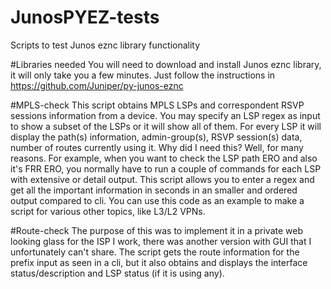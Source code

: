 # JunosPYEZ-tests
Scripts to test Junos eznc library functionality

#Libraries needed
You will need to download and install Junos eznc library, it will only take you a few minutes. Just follow the instructions in https://github.com/Juniper/py-junos-eznc

#MPLS-check
This script obtains MPLS LSPs and correspondent RSVP sessions information from a device. You may specify an LSP regex as input to show a subset of the LSPs or it will show all of them. For every LSP it will display the path(s) information, admin-group(s), RSVP session(s) data, number of routes currently using it. Why did I need this? Well, for many reasons. For example, when you want to check the LSP path ERO and also it's FRR ERO, you normally have to run a couple of commands for each LSP with extensive or detail output. This script allows you to enter a regex and get all the important information in seconds in an smaller and ordered output compared to cli. You can use this code as an example to make a script for various other topics, like L3/L2 VPNs.

#Route-check
The purpose of this was to implement it in a private web looking glass for the ISP I work, there was another version with GUI that I unfortunately can't share. The script gets the route information for the prefix input as seen in a cli, but it also obtains and displays the interface status/description and LSP status (if it is using any).

